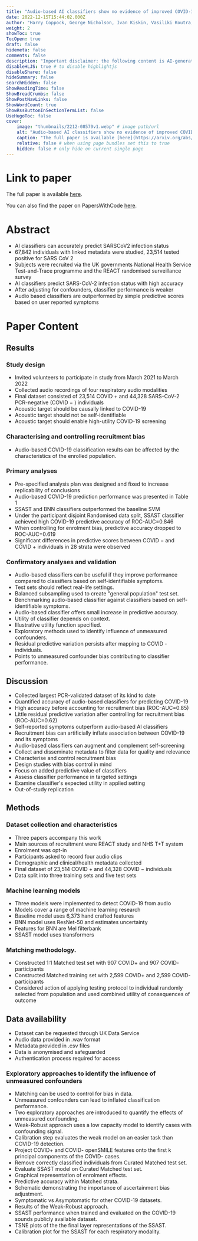 ```yaml
---
title: "Audio-based AI classifiers show no evidence of improved COVID-19 screening over simple symptoms checkers"
date: 2022-12-15T15:44:02.000Z
author: "Harry Coppock, George Nicholson, Ivan Kiskin, Vasiliki Koutra, Kieran Baker, Jobie Budd, Richard Payne, Emma Karoune, David Hurley, Alexander Titcomb, Sabrina Egglestone, Ana Tendero Cañadas, Lorraine Butler, Radka Jersakova, Jonathon Mellor, Selina Patel, Tracey Thornley, Peter Diggle, Sylvia Richardson, Josef Packham, Björn W. Schuller, Davide Pigoli, Steven Gilmour, Stephen Roberts, Chris Holmes"
weight: 2
showToc: true
TocOpen: true
draft: false
hidemeta: false
comments: false
description: "Important disclaimer: the following content is AI-generated, please make sure to fact check the presented information by reading the full paper."
disableHLJS: true # to disable highlightjs
disableShare: false
hideSummary: false
searchHidden: false
ShowReadingTime: false
ShowBreadCrumbs: false
ShowPostNavLinks: false
ShowWordCount: true
ShowRssButtonInSectionTermList: false
UseHugoToc: false
cover:
    image: "thumbnails/2212-08570v1.webp" # image path/url
    alt: "Audio-based AI classifiers show no evidence of improved COVID-19 screening over simple symptoms checkers" # alt text
    caption: "The full paper is available [here](https://arxiv.org/abs/2212.08570)." # display caption under cover
    relative: false # when using page bundles set this to true
    hidden: false # only hide on current single page
---
```


# Link to paper
The full paper is available [here](https://arxiv.org/abs/2212.08570).

You can also find the paper on PapersWithCode [here](https://paperswithcode.com/paper/audio-based-ai-classifiers-show-no-evidence).

# Abstract
- AI classifiers can accurately predict SARSCoV2 infection status
- 67,842 individuals with linked metadata were studied, 23,514 tested positive for SARS CoV 2
- Subjects were recruited via the UK governments National Health Service Test-and-Trace programme and the REACT randomised surveillance survey
- AI classifiers predict SARS-CoV-2 infection status with high accuracy
- After adjusting for confounders, classifier performance is weaker
- Audio based classifiers are outperformed by simple predictive scores based on user reported symptoms

# Paper Content

## Results

### Study design
- Invited volunteers to participate in study from March 2021 to March 2022
- Collected audio recordings of four respiratory audio modalities
- Final dataset consisted of 23,514 COVID + and 44,328 SARS-CoV-2 PCR-negative (COVID − ) individuals
- Acoustic target should be causally linked to COVID-19
- Acoustic target should not be self-identifiable
- Acoustic target should enable high-utility COVID-19 screening

### Characterising and controlling recruitment bias
- Audio-based COVID-19 classification results can be affected by the characteristics of the enrolled population.

### Primary analyses
- Pre-specified analysis plan was designed and fixed to increase replicability of conclusions
- Audio-based COVID-19 prediction performance was presented in Table 1
- SSAST and BNN classifiers outperformed the baseline SVM
- Under the participant disjoint Randomised data split, SSAST classifier achieved high COVID-19 predictive accuracy of ROC-AUC=0.846
- When controlling for enrolment bias, predictive accuracy dropped to ROC-AUC=0.619
- Significant differences in predictive scores between COVID − and COVID + individuals in 28 strata were observed

### Confirmatory analyses and validation
- Audio-based classifiers can be useful if they improve performance compared to classifiers based on self-identifiable symptoms.
- Test sets should reflect real-life settings.
- Balanced subsampling used to create "general population" test set.
- Benchmarking audio-based classifier against classifiers based on self-identifiable symptoms.
- Audio-based classifier offers small increase in predictive accuracy.
- Utility of classifier depends on context.
- Illustrative utility function specified.
- Exploratory methods used to identify influence of unmeasured confounders.
- Residual predictive variation persists after mapping to COVID - individuals.
- Points to unmeasured confounder bias contributing to classifier performance.

## Discussion
- Collected largest PCR-validated dataset of its kind to date
- Quantified accuracy of audio-based classifiers for predicting COVID-19
- High accuracy before accounting for recruitment bias (ROC-AUC=0.85)
- Little residual predictive variation after controlling for recruitment bias (ROC-AUC=0.62)
- Self-reported symptoms outperform audio-based AI classifiers
- Recruitment bias can artificially inflate association between COVID-19 and its symptoms
- Audio-based classifiers can augment and complement self-screening
- Collect and disseminate metadata to filter data for quality and relevance
- Characterise and control recruitment bias
- Design studies with bias control in mind
- Focus on added predictive value of classifiers
- Assess classifier performance in targeted settings
- Examine classifier's expected utility in applied setting
- Out-of-study replication

## Methods

### Dataset collection and characteristics
- Three papers accompany this work
- Main sources of recruitment were REACT study and NHS T+T system
- Enrolment was opt-in
- Participants asked to record four audio clips
- Demographic and clinical/health metadata collected
- Final dataset of 23,514 COVID + and 44,328 COVID − individuals
- Data split into three training sets and five test sets

### Machine learning models
- Three models were implemented to detect COVID-19 from audio
- Models cover a range of machine learning research
- Baseline model uses 6,373 hand crafted features
- BNN model uses ResNet-50 and estimates uncertainty
- Features for BNN are Mel filterbank
- SSAST model uses transformers

### Matching methodology.
- Constructed 1:1 Matched test set with 907 COVID+ and 907 COVID- participants
- Constructed Matched training set with 2,599 COVID+ and 2,599 COVID- participants
- Considered action of applying testing protocol to individual randomly selected from population and used combined utility of consequences of outcome

## Data availability
- Dataset can be requested through UK Data Service
- Audio data provided in .wav format
- Metadata provided in .csv files
- Data is anonymised and safeguarded
- Authentication process required for access

### Exploratory approaches to identify the influence of unmeasured confounders
- Matching can be used to control for bias in data.
- Unmeasured confounders can lead to inflated classification performance.
- Two exploratory approaches are introduced to quantify the effects of unmeasured confounding.
- Weak-Robust approach uses a low capacity model to identify cases with confounding signal.
- Calibration step evaluates the weak model on an easier task than COVID-19 detection.
- Project COVID+ and COVID- openSMILE features onto the first k principal components of the COVID- cases.
- Remove correctly classified individuals from Curated Matched test set.
- Evaluate SSAST model on Curated Matched test set.
- Graphical representation of enrolment effects.
- Predictive accuracy within Matched strata.
- Schematic demonstrating the importance of ascertainment bias adjustment.
- Symptomatic vs Asymptomatic for other COVID-19 datasets.
- Results of the Weak-Robust approach.
- SSAST performance when trained and evaluated on the COVID-19 sounds publicly available dataset.
- TSNE plots of the the final layer representations of the SSAST.
- Calibration plot for the SSAST for each respiratory modality.
